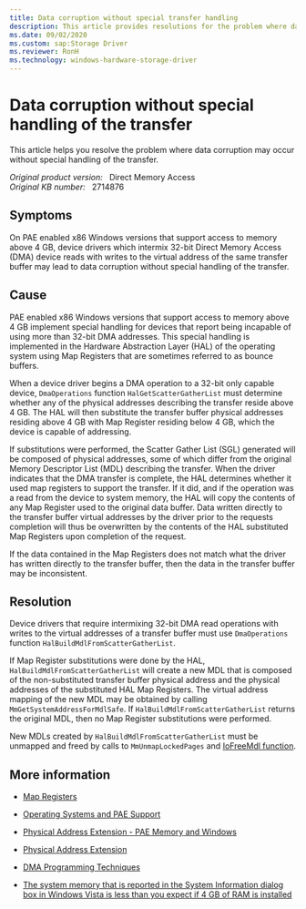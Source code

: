 ```yaml
---
title: Data corruption without special transfer handling
description: This article provides resolutions for the problem where data corruption may occur without special handling of the transfer.
ms.date: 09/02/2020
ms.custom: sap:Storage Driver
ms.reviewer: RonH
ms.technology: windows-hardware-storage-driver
---
```

# Data corruption without special handling of the transfer

This article helps you resolve the problem where data corruption may occur without special handling of the transfer.

_Original product version:_ &nbsp; Direct Memory Access  
_Original KB number:_ &nbsp; 2714876

## Symptoms

On PAE enabled x86 Windows versions that support access to memory above 4 GB, device drivers which intermix 32-bit Direct Memory Access (DMA) device reads with writes to the virtual address of the same transfer buffer may lead to data corruption without special handling of the transfer.

## Cause

PAE enabled x86 Windows versions that support access to memory above 4 GB implement special handling for devices that report being incapable of using more than 32-bit DMA addresses. This special handling is implemented in the Hardware Abstraction Layer (HAL) of the operating system using Map Registers that are sometimes referred to as bounce buffers.

When a device driver begins a DMA operation to a 32-bit only capable device, `DmaOperations` function `HalGetScatterGatherList` must determine whether any of the physical addresses describing the transfer reside above 4 GB. The HAL will then substitute the transfer buffer physical addresses residing above 4 GB with Map Register residing below 4 GB, which the device is capable of addressing.

If substitutions were performed, the Scatter Gather List (SGL) generated will be composed of physical addresses, some of which differ from the original Memory Descriptor List (MDL) describing the transfer. When the driver indicates that the DMA transfer is complete, the HAL determines whether it used map registers to support the transfer. If it did, and if the operation was a read from the device to system memory, the HAL will copy the contents of any Map Register used to the original data buffer. Data written directly to the transfer buffer virtual addresses by the driver prior to the requests completion will thus be overwritten by the contents of the HAL substituted Map Registers upon completion of the request.

If the data contained in the Map Registers does not match what the driver has written directly to the transfer buffer, then the data in the transfer buffer may be inconsistent.

## Resolution

Device drivers that require intermixing 32-bit DMA read operations with writes to the virtual addresses of a transfer buffer must use `DmaOperations` function `HalBuildMdlFromScatterGatherList`.

If Map Register substitutions were done by the HAL, `HalBuildMdlFromScatterGatherList` will create a new MDL that is composed of the non-substituted transfer buffer physical address and the physical addresses of the substituted HAL Map Registers. The virtual address mapping of the new MDL may be obtained by calling `MmGetSystemAddressForMdlSafe`. If `HalBuildMdlFromScatterGatherList` returns the original MDL, then no Map Register substitutions were performed.

New MDLs created by `HalBuildMdlFromScatterGatherList` must be unmapped and freed by calls to `MmUnmapLockedPages` and [IoFreeMdl function](/windows-hardware/drivers/ddi/wdm/nf-wdm-iofreemdl).

## More information

- [Map Registers](/windows-hardware/drivers/kernel/map-registers)

- [Operating Systems and PAE Support](/previous-versions/windows/hardware/design/dn613969(v=vs.85))

- [Physical Address Extension - PAE Memory and Windows](/previous-versions/windows/hardware/design/dn613975(v=vs.85))

- [Physical Address Extension](/windows/win32/memory/physical-address-extension)

- [DMA Programming Techniques](/windows-hardware/drivers/kernel/dma-programming-techniques)

- [The system memory that is reported in the System Information dialog box in Windows Vista is less than you expect if 4 GB of RAM is installed](https://support.microsoft.com/help/929605)
